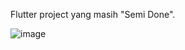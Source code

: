 Flutter project yang masih "Semi Done".

![image](https://github.com/DiantarPermata/dashboard/assets/167069623/42fb0b79-63c0-4505-a082-03b38c910b16)
